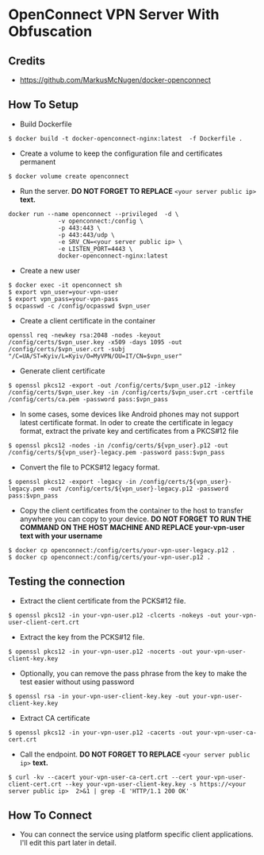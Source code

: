 # OpenConnect VPN Server With Obfuscation

## Credits
* https://github.com/MarkusMcNugen/docker-openconnect

## How To Setup

* Build Dockerfile

```
$ docker build -t docker-openconnect-nginx:latest  -f Dockerfile .
``` 

* Create a volume to keep the configuration file and certificates permanent
```
$ docker volume create openconnect
```

* Run the server. **DO NOT FORGET TO REPLACE** `<your server public ip>` **text.**
```
docker run --name openconnect --privileged  -d \
              -v openconnect:/config \
              -p 443:443 \
              -p 443:443/udp \
              -e SRV_CN=<your server public ip> \
              -e LISTEN_PORT=4443 \
              docker-openconnect-nginx:latest
```

* Create a new user
```
$ docker exec -it openconnect sh
$ export vpn_user=your-vpn-user
$ export vpn_pass=your-vpn-pass 
$ ocpasswd -c /config/ocpasswd $vpn_user
```

* Create a client certificate in the container
```
openssl req -newkey rsa:2048 -nodes -keyout /config/certs/$vpn_user.key -x509 -days 1095 -out /config/certs/$vpn_user.crt -subj "/C=UA/ST=Kyiv/L=Kyiv/O=MyVPN/OU=IT/CN=$vpn_user"
```

* Generate client certificate
```
$ openssl pkcs12 -export -out /config/certs/$vpn_user.p12 -inkey /config/certs/$vpn_user.key -in /config/certs/$vpn_user.crt -certfile /config/certs/ca.pem -password pass:$vpn_pass
```

* In some cases, some devices like Android phones may not support latest certificate format. In oder to create the certificate in legacy format, extract the private key and certificates from a PKCS#12 file
```
$ openssl pkcs12 -nodes -in /config/certs/${vpn_user}.p12 -out /config/certs/${vpn_user}-legacy.pem -password pass:$vpn_pass
```

* Convert the file to PCKS#12 legacy format.
```
$ openssl pkcs12 -export -legacy -in /config/certs/${vpn_user}-legacy.pem -out /config/certs/${vpn_user}-legacy.p12 -password pass:$vpn_pass
```

* Copy the client certificates from the container to the host to transfer anywhere you can copy to your device. **DO NOT FORGET TO RUN THE COMMAND ON THE HOST MACHINE AND REPLACE your-vpn-user text with your username**
```
$ docker cp openconnect:/config/certs/your-vpn-user-legacy.p12 .
$ docker cp openconnect:/config/certs/your-vpn-user.p12 .
```

## Testing the connection
* Extract the client certificate from the PCKS#12 file.
```
$ openssl pkcs12 -in your-vpn-user.p12 -clcerts -nokeys -out your-vpn-user-client-cert.crt
```

* Extract the key from the PCKS#12 file.
```
$ openssl pkcs12 -in your-vpn-user.p12 -nocerts -out your-vpn-user-client-key.key
```

* Optionally, you can remove the pass phrase from the key to make the test easier without using password
```
$ openssl rsa -in your-vpn-user-client-key.key -out your-vpn-user-client-key.key
```

* Extract CA certificate
```
$ openssl pkcs12 -in your-vpn-user.p12 -cacerts -out your-vpn-user-ca-cert.crt
```

* Call the endpoint. **DO NOT FORGET TO REPLACE** `<your server public ip>` **text.**
```
$ curl -kv --cacert your-vpn-user-ca-cert.crt --cert your-vpn-user-client-cert.crt --key your-vpn-user-client-key.key -s https://<your server public ip>  2>&1 | grep -E 'HTTP/1.1 200 OK'
```

## How To Connect
* You can connect the service using platform specific client applications. I'll edit this part later in detail.